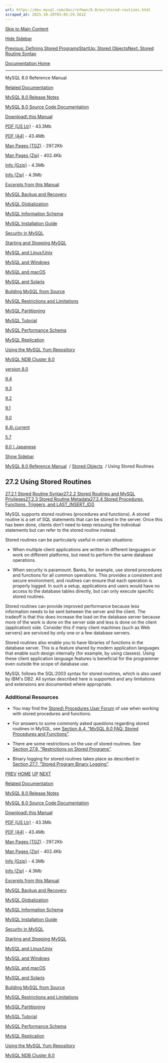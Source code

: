 ```yaml
---
url: https://dev.mysql.com/doc/refman/8.0/en/stored-routines.html
scraped_at: 2025-10-20T03:05:29.561Z
---
```


[Skip to Main Content](https://dev.mysql.com/doc/refman/8.0/en/stored-routines.html#main)

[Hide Sidebar](https://dev.mysql.com/doc/refman/8.0/en/stored-routines.html "Hide Sidebar")

[Previous: Defining Stored Programs](https://dev.mysql.com/doc/refman/8.0/en/stored-programs-defining.html "Previous: Defining Stored Programs")[Start](https://dev.mysql.com/doc/refman/8.0/en/index.html "Start")[Up: Stored Objects](https://dev.mysql.com/doc/refman/8.0/en/stored-objects.html "Up: Stored Objects")[Next: Stored Routine Syntax](https://dev.mysql.com/doc/refman/8.0/en/stored-routines-syntax.html "Next: Stored Routine Syntax")

[Documentation Home](https://dev.mysql.com/doc/)

* * *

MySQL 8.0 Reference Manual

[Related Documentation](https://dev.mysql.com/doc/refman/8.0/en/stored-routines.html)

[MySQL 8.0 Release Notes](https://dev.mysql.com/doc/relnotes/mysql/8.0/en/)

[MySQL 8.0 Source Code Documentation](https://dev.mysql.com/doc/dev/mysql-server/latest/)

[Download\\
this Manual](https://dev.mysql.com/doc/refman/8.0/en/stored-routines.html)

[PDF (US Ltr)](https://downloads.mysql.com/docs/refman-8.0-en.pdf)
\- 43.3Mb

[PDF (A4)](https://downloads.mysql.com/docs/refman-8.0-en.a4.pdf)
\- 43.4Mb

[Man Pages (TGZ)](https://downloads.mysql.com/docs/refman-8.0-en.man-gpl.tar.gz)
\- 297.2Kb

[Man Pages (Zip)](https://downloads.mysql.com/docs/refman-8.0-en.man-gpl.zip)
\- 402.4Kb

[Info (Gzip)](https://downloads.mysql.com/docs/mysql-8.0.info.gz)
\- 4.3Mb

[Info (Zip)](https://downloads.mysql.com/docs/mysql-8.0.info.zip)
\- 4.3Mb

[Excerpts from this Manual](https://dev.mysql.com/doc/refman/8.0/en/stored-routines.html)

[MySQL Backup and Recovery](https://dev.mysql.com/doc/mysql-backup-excerpt/8.0/en/)

[MySQL Globalization](https://dev.mysql.com/doc/mysql-g11n-excerpt/8.0/en/)

[MySQL Information Schema](https://dev.mysql.com/doc/mysql-infoschema-excerpt/8.0/en/)

[MySQL Installation Guide](https://dev.mysql.com/doc/mysql-installation-excerpt/8.0/en/)

[Security in MySQL](https://dev.mysql.com/doc/mysql-security-excerpt/8.0/en/)

[Starting and Stopping MySQL](https://dev.mysql.com/doc/mysql-startstop-excerpt/8.0/en/)

[MySQL and Linux/Unix](https://dev.mysql.com/doc/mysql-linuxunix-excerpt/8.0/en/)

[MySQL and Windows](https://dev.mysql.com/doc/mysql-windows-excerpt/8.0/en/)

[MySQL and macOS](https://dev.mysql.com/doc/mysql-macos-excerpt/8.0/en/)

[MySQL and Solaris](https://dev.mysql.com/doc/mysql-solaris-excerpt/8.0/en/)

[Building MySQL from Source](https://dev.mysql.com/doc/mysql-sourcebuild-excerpt/8.0/en/)

[MySQL Restrictions and Limitations](https://dev.mysql.com/doc/mysql-reslimits-excerpt/8.0/en/)

[MySQL Partitioning](https://dev.mysql.com/doc/mysql-partitioning-excerpt/8.0/en/)

[MySQL Tutorial](https://dev.mysql.com/doc/mysql-tutorial-excerpt/8.0/en/)

[MySQL Performance Schema](https://dev.mysql.com/doc/mysql-perfschema-excerpt/8.0/en/)

[MySQL Replication](https://dev.mysql.com/doc/mysql-replication-excerpt/8.0/en/)

[Using the MySQL Yum Repository](https://dev.mysql.com/doc/mysql-repo-excerpt/8.0/en/)

[MySQL NDB Cluster 8.0](https://dev.mysql.com/doc/mysql-cluster-excerpt/8.0/en/)

[version 8.0](https://dev.mysql.com/doc/refman/8.0/en/stored-routines.html)

[9.4](https://dev.mysql.com/doc/refman/9.4/en/stored-routines.html)

[9.3](https://dev.mysql.com/doc/refman/9.3/en/stored-routines.html)

[9.2](https://dev.mysql.com/doc/refman/9.2/en/stored-routines.html)

[9.1](https://dev.mysql.com/doc/refman/9.1/en/stored-routines.html)

[9.0](https://dev.mysql.com/doc/refman/9.0/en/stored-routines.html)

[8.4\\
current](https://dev.mysql.com/doc/refman/8.4/en/stored-routines.html)

[5.7](https://dev.mysql.com/doc/refman/5.7/en/stored-routines.html)

[8.0 \\
Japanese](https://dev.mysql.com/doc/refman/8.0/ja/stored-routines.html)

[Show Sidebar](https://dev.mysql.com/doc/refman/8.0/en/stored-routines.html "Show Sidebar")

[MySQL 8.0 Reference Manual](https://dev.mysql.com/doc/refman/8.0/en/)  /
[Stored Objects](https://dev.mysql.com/doc/refman/8.0/en/stored-objects.html)  /
Using Stored Routines


## 27.2 Using Stored Routines

[27.2.1 Stored Routine Syntax](https://dev.mysql.com/doc/refman/8.0/en/stored-routines-syntax.html)[27.2.2 Stored Routines and MySQL Privileges](https://dev.mysql.com/doc/refman/8.0/en/stored-routines-privileges.html)[27.2.3 Stored Routine Metadata](https://dev.mysql.com/doc/refman/8.0/en/stored-routines-metadata.html)[27.2.4 Stored Procedures, Functions, Triggers, and LAST\_INSERT\_ID()](https://dev.mysql.com/doc/refman/8.0/en/stored-routines-last-insert-id.html)

MySQL supports stored routines (procedures and functions). A stored
routine is a set of SQL statements that can be stored in the server.
Once this has been done, clients don't need to keep reissuing the
individual statements but can refer to the stored routine instead.


Stored routines can be particularly useful in certain situations:

- When multiple client applications are written in different
languages or work on different platforms, but need to perform
the same database operations.


- When security is paramount. Banks, for example, use stored
procedures and functions for all common operations. This
provides a consistent and secure environment, and routines can
ensure that each operation is properly logged. In such a setup,
applications and users would have no access to the database
tables directly, but can only execute specific stored routines.


Stored routines can provide improved performance because less
information needs to be sent between the server and the client. The
tradeoff is that this does increase the load on the database server
because more of the work is done on the server side and less is done
on the client (application) side. Consider this if many client
machines (such as Web servers) are serviced by only one or a few
database servers.


Stored routines also enable you to have libraries of functions in
the database server. This is a feature shared by modern application
languages that enable such design internally (for example, by using
classes). Using these client application language features is
beneficial for the programmer even outside the scope of database
use.


MySQL follows the SQL:2003 syntax for stored routines, which is also
used by IBM's DB2. All syntax described here is supported and any
limitations and extensions are documented where appropriate.

### Additional Resources

- You may find the [Stored\\
Procedures User Forum](https://forums.mysql.com/list.php?98) of use when working with stored
procedures and functions.


- For answers to some commonly asked questions regarding stored
routines in MySQL, see [Section A.4, “MySQL 8.0 FAQ: Stored Procedures and Functions”](https://dev.mysql.com/doc/refman/8.0/en/faqs-stored-procs.html "A.4 MySQL 8.0 FAQ: Stored Procedures and Functions").


- There are some restrictions on the use of stored routines. See
[Section 27.8, “Restrictions on Stored Programs”](https://dev.mysql.com/doc/refman/8.0/en/stored-program-restrictions.html "27.8 Restrictions on Stored Programs").


- Binary logging for stored routines takes place as described in
[Section 27.7, “Stored Program Binary Logging”](https://dev.mysql.com/doc/refman/8.0/en/stored-programs-logging.html "27.7 Stored Program Binary Logging").


[PREV](https://dev.mysql.com/doc/refman/8.0/en/stored-programs-defining.html "Previous: Defining Stored Programs") [HOME](https://dev.mysql.com/doc/refman/8.0/en/index.html "Start") [UP](https://dev.mysql.com/doc/refman/8.0/en/stored-objects.html "Up: Stored Objects") [NEXT](https://dev.mysql.com/doc/refman/8.0/en/stored-routines-syntax.html "Next: Stored Routine Syntax")

[Related Documentation](https://dev.mysql.com/doc/refman/8.0/en/stored-routines.html)

[MySQL 8.0 Release Notes](https://dev.mysql.com/doc/relnotes/mysql/8.0/en/)

[MySQL 8.0 Source Code Documentation](https://dev.mysql.com/doc/dev/mysql-server/latest/)

[Download\\
this Manual](https://dev.mysql.com/doc/refman/8.0/en/stored-routines.html)

[PDF (US Ltr)](https://downloads.mysql.com/docs/refman-8.0-en.pdf)
\- 43.3Mb

[PDF (A4)](https://downloads.mysql.com/docs/refman-8.0-en.a4.pdf)
\- 43.4Mb

[Man Pages (TGZ)](https://downloads.mysql.com/docs/refman-8.0-en.man-gpl.tar.gz)
\- 297.2Kb

[Man Pages (Zip)](https://downloads.mysql.com/docs/refman-8.0-en.man-gpl.zip)
\- 402.4Kb

[Info (Gzip)](https://downloads.mysql.com/docs/mysql-8.0.info.gz)
\- 4.3Mb

[Info (Zip)](https://downloads.mysql.com/docs/mysql-8.0.info.zip)
\- 4.3Mb

[Excerpts from this Manual](https://dev.mysql.com/doc/refman/8.0/en/stored-routines.html)

[MySQL Backup and Recovery](https://dev.mysql.com/doc/mysql-backup-excerpt/8.0/en/)

[MySQL Globalization](https://dev.mysql.com/doc/mysql-g11n-excerpt/8.0/en/)

[MySQL Information Schema](https://dev.mysql.com/doc/mysql-infoschema-excerpt/8.0/en/)

[MySQL Installation Guide](https://dev.mysql.com/doc/mysql-installation-excerpt/8.0/en/)

[Security in MySQL](https://dev.mysql.com/doc/mysql-security-excerpt/8.0/en/)

[Starting and Stopping MySQL](https://dev.mysql.com/doc/mysql-startstop-excerpt/8.0/en/)

[MySQL and Linux/Unix](https://dev.mysql.com/doc/mysql-linuxunix-excerpt/8.0/en/)

[MySQL and Windows](https://dev.mysql.com/doc/mysql-windows-excerpt/8.0/en/)

[MySQL and macOS](https://dev.mysql.com/doc/mysql-macos-excerpt/8.0/en/)

[MySQL and Solaris](https://dev.mysql.com/doc/mysql-solaris-excerpt/8.0/en/)

[Building MySQL from Source](https://dev.mysql.com/doc/mysql-sourcebuild-excerpt/8.0/en/)

[MySQL Restrictions and Limitations](https://dev.mysql.com/doc/mysql-reslimits-excerpt/8.0/en/)

[MySQL Partitioning](https://dev.mysql.com/doc/mysql-partitioning-excerpt/8.0/en/)

[MySQL Tutorial](https://dev.mysql.com/doc/mysql-tutorial-excerpt/8.0/en/)

[MySQL Performance Schema](https://dev.mysql.com/doc/mysql-perfschema-excerpt/8.0/en/)

[MySQL Replication](https://dev.mysql.com/doc/mysql-replication-excerpt/8.0/en/)

[Using the MySQL Yum Repository](https://dev.mysql.com/doc/mysql-repo-excerpt/8.0/en/)

[MySQL NDB Cluster 8.0](https://dev.mysql.com/doc/mysql-cluster-excerpt/8.0/en/)